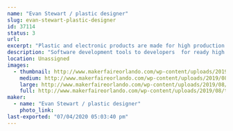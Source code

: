 ```yaml
---
name: "Evan Stewart / plastic designer"
slug: evan-stewart-plastic-designer
id: 37114
status: 3
url: 
excerpt: "Plastic and electronic products are made for high production. Samples.Electronic and plastic...talk about 3d metal modeling.and metal molds"
description: "Software development tools to developers  for ready high speed manufacturing. Altium software.Circuitmaker.Free cad 3d modeling.samples of work."
location: Unassigned
images:
  - thumbnail: http://www.makerfaireorlando.com/wp-content/uploads/2019/08/tp-product.jpg
    medium: http://www.makerfaireorlando.com/wp-content/uploads/2019/08/tp-product.jpg
    large: http://www.makerfaireorlando.com/wp-content/uploads/2019/08/tp-product.jpg
    full: http://www.makerfaireorlando.com/wp-content/uploads/2019/08/tp-product.jpg
maker:
  - name: "Evan Stewart / plastic designer"
    photo_link: 
last-exported: "07/04/2020 05:03:40 pm"
---
```

